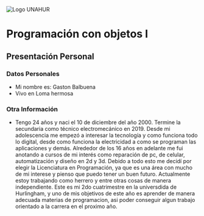![Logo UNAHUR](./UNAHUR.png)

# Programación con objetos I
## Presentación Personal

### Datos Personales
- Mi nombre es: Gaston Balbuena
- Vivo en Loma hermosa


### Otra Información
- Tengo 24 años y naci el 10 de diciembre del año 2000.
Termine la secundaria como técnico electromecánico en 2019.
Desde mi adolescencia me empezó a interesar la tecnología y como funciona todo lo
digital, desde como funciona la electricidad a como se programan las aplicaciones y
demás. Alrededor de los 16 años en adelante me fui anotando a cursos de mi interés
como reparación de pc, de celular, automatización y diseño en 2d y 3d.
Debido a todo esto me decidí por elegir la Licenciatura en Programación, ya que es una
área con mucho de mi interese y pienso que puedo tener un buen futuro.
Actualmente estoy trabajando como herrero y entre otras cosas de manera independiente.
Este es mi 2do cuatrimestre en la universdida de Hurlingham, y uno de mis objetivos de
este año es aprender de manera adecuada materias de programacion, asi poder conseguir
algun trabajo orientado a la carrera en el proximo año. 
